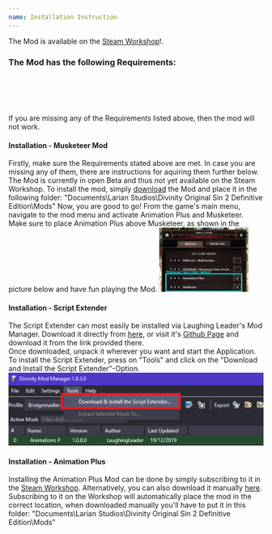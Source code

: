 ```yaml
---
name: Installation Instruction
---
```

<p>The Mod is available on the <a href="https://steamcommunity.com/sharedfiles/filedetails/?id=2238914847">Steam Workshop</a>!.</p>

<h3>The Mod has the following Requirements:</h3>
<ul style="color: #ffffff; font-size: medium;">
<li>Norbyte's Script Extender is installed</li>
<li>(Animation Plus) Mod from Laughing Leader installed and loaded before the Musketeer Mod</li>
</ul>


<p>If you are missing any of the Requirements listed above, then the mod will not work.</p>
<h4>Installation - Musketeer Mod</h4>
Firstly, make sure the Requirements stated above are met. In case you are missing any of them, there are instructions for aquiring them further below. The Mod is currently in open Beta and thus not yet available on the Steam Workshop. To install the mod, simply <a href="https://drive.switch.ch/index.php/s/tR9N3RFV5MAyh8J/download">download</a> the Mod and place it in the following folder:
<line class="option_name">"Documents\Larian Studios\Divinity Original Sin 2 Definitive Edition\Mods"</line>
Now, you are good to go! From the game's main menu, navigate to the mod menu and activate <line class="option_name">Animation Plus</line> and <line class="option_name">Musketeer</line>. Make sure to place <line class="option_name">Animation Plus</line> above <line class="option_name">Musketeer</line>, as shown in the picture below and have fun playing the Mod.

<img src="https://github.com/wuergrob/Prog1_Uebung_1/blob/master/media/theme/dos2_mod_menu_note.png?raw=true" class="custom_imgstyle" style="max-width:35%; height:auto;">


<h4>Installation - Script Extender</h4>
<div>
 The Script Extender can most easily be installed via Laughing Leader's Mod Manager. Download it directly from <a href="https://github.com/LaughingLeader-DOS2-Mods/DivinityModManager/releases/latest/download/DivinityModManager_Latest.zip">here</a>, or visit it's <a href="https://github.com/LaughingLeader-DOS2-Mods/DivinityModManager">Github Page</a> and download it from the link provided there. <br>
 Once downloaded, unpack it wherever you want and start the Application. To install the Script Extender, press on <line class="option_name">"Tools"</line> and click on the <line class="option_name">"Download and Install the Script Extender"</line>-Option. <br>
 <img src="https://github.com/wuergrob/Prog1_Uebung_1/blob/master/media/theme/ModManagerExtender.png?raw=true" class="custom_imgstyle">
 <h4>Installation - Animation Plus</h4>
 Installing the <line class="option_name">Animation Plus</line> Mod can be done by simply subscribing to it in the <a href="https://steamcommunity.com/workshop/filedetails/?id=1511606728">Steam Workshop</a>. Alternatively, you can also download it manually 
 <a href="https://www.nexusmods.com/divinityoriginalsin2definitiveedition/mods/163">here</a>.<br>
 Subscribing to it on the Workshop will automatically place the mod in the correct location, when downloaded manually you'll have to put it in this folder: <line class="option_name">"Documents\Larian Studios\Divinity Original Sin 2 Definitive Edition\Mods"</line><br>


</div>
